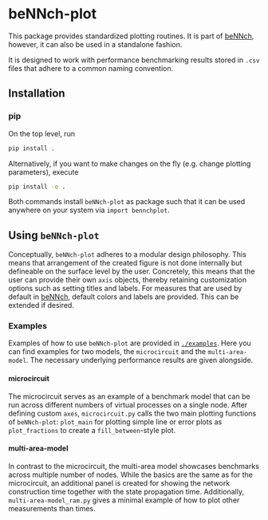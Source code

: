 <!--
beNNch-plot - standardized plotting routines for performance benchmarks.
Copyright (C) 2021 Forschungszentrum Juelich GmbH, INM-6

This program is free software: you can redistribute it and/or modify it under
the terms of the GNU General Public License as published by the Free Software
Foundation, either version 3 of the License, or (at your option) any later
version.
This program is distributed in the hope that it will be useful, but WITHOUT ANY
WARRANTY; without even the implied warranty of MERCHANTABILITY or FITNESS FOR A
PARTICULAR PURPOSE. See the GNU General Public License for more details.
You should have received a copy of the GNU General Public License along with
this program. If not, see <https://www.gnu.org/licenses/>.

SPDX-License-Identifier: GPL-3.0-or-later
-->

# beNNch-plot

This package provides standardized plotting routines. It is part of [beNNch](https://github.com/INM-6/beNNch), however, it can also be used in a standalone fashion.

It is designed to work with performance benchmarking results stored in `.csv` files that adhere to a common naming convention.

## Installation

### pip

On the top level, run

```bash
pip install .
```

Alternatively, if you want to make changes on the fly (e.g. change plotting parameters), execute

```bash
pip install -e .
```

Both commands install `beNNch-plot` as package such that it can be used anywhere on your system via `import bennchplot`.

## Using `beNNch-plot`

Conceptually, `beNNch-plot` adheres to a modular design philosophy. This means that arrangement of the created figure is not done internally but defineable on the surface level by the user. Concretely, this means that the user can provide their own `axis` objects, thereby retaining customization options such as setting titles and labels.
For measures that are used by default in [beNNch](https://github.com/INM-6/beNNch), default colors and labels are provided. This can be extended if desired.

### Examples

Examples of how to use `beNNch-plot` are provided in [`./examples`](./examples/). Here you can find examples for two models, the `microcircuit` and the `multi-area-model`. The necessary underlying performance results are given alongside.

#### microcircuit

The microcircuit serves as an example of a benchmark model that can be run across different numbers of virtual processes on a single node. After defining custom `axes`, `microcircuit.py` calls the two main plotting functions of `beNNch-plot`: `plot_main` for plotting simple line or error plots as `plot_fractions` to create a `fill_between`-style plot.

#### multi-area-model

In contrast to the microcircuit, the multi-area model showcases benchmarks across multiple number of nodes. While the basics are the same as for the microcircuit, an additional panel is created for showing the network construction time together with the state propagation time. Additionally, `multi-area-model_ram.py` gives a minimal example of how to plot other measurements than times.